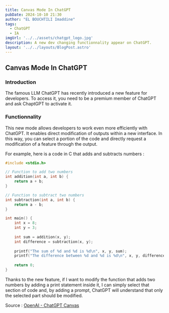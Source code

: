 ```yaml
---
title: Canvas Mode In ChatGPT 
pubDate: 2024-10-10 21:30  
author: "EL BOUCHTILI Imaddine"  
tags:  
  - ChatGPT
  - IA
imgUrl: '../../assets/chatgpt_logo.jpg'  
description: A new dev changing functionnality appear on ChatGPT.  
layout: '../../layouts/BlogPost.astro'  
---
```


## Canvas Mode In ChatGPT

### Introduction

The famous LLM ChatGPT has recently introduced a new feature for developers. To access it, you need to be a premium member of ChatGPT and ask ChaptGPT to activate it.

### Functionnality

This new mode allows developers to work even more efficiently with ChatGPT. It enables direct modification of outputs within a new interface. In this way, you can select a portion of the code and directly request a modification of a feature through the output.

For example, here is a code in C that adds and subtracts numbers :

```c
#include <stdio.h>

// Function to add two numbers
int addition(int a, int b) {
    return a + b;
}

// Function to subtract two numbers
int subtraction(int a, int b) {
    return a - b;
}

int main() {
    int x = 8;
    int y = 3;
    
    int sum = addition(x, y);
    int difference = subtraction(x, y);
    
    printf("The sum of %d and %d is %d\n", x, y, sum);
    printf("The difference between %d and %d is %d\n", x, y, difference);
    
    return 0;
}
```

Thanks to the new feature, if I want to modify the function that adds two numbers by adding a print statement inside it, I can simply select that section of code and, by adding a prompt, ChatGPT will understand that only the selected part should be modified.

Source : [OpenAI - ChatGPT Canvas](https://openai.com/index/introducing-canvas/)
